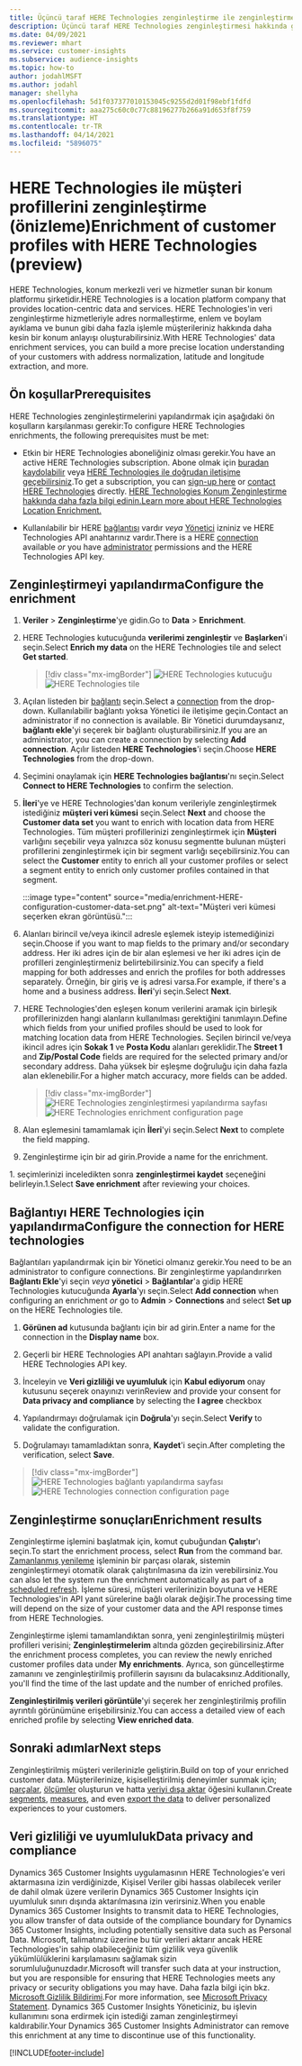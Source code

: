 ```yaml
---
title: Üçüncü taraf HERE Technologies zenginleştirme ile zenginleştirme
description: Üçüncü taraf HERE Technologies zenginleştirmesi hakkında genel bilgiler.
ms.date: 04/09/2021
ms.reviewer: mhart
ms.service: customer-insights
ms.subservice: audience-insights
ms.topic: how-to
author: jodahlMSFT
ms.author: jodahl
manager: shellyha
ms.openlocfilehash: 5d1f037377010153045c9255d2d01f98ebf1fdfd
ms.sourcegitcommit: aaa275c60c0c77c88196277b266a91d653f8f759
ms.translationtype: HT
ms.contentlocale: tr-TR
ms.lasthandoff: 04/14/2021
ms.locfileid: "5896075"
---
```

# <a name="enrichment-of-customer-profiles-with-here-technologies-preview"></a><span data-ttu-id="811db-103">HERE Technologies ile müşteri profillerini zenginleştirme (önizleme)</span><span class="sxs-lookup"><span data-stu-id="811db-103">Enrichment of customer profiles with HERE Technologies (preview)</span></span>

<span data-ttu-id="811db-104">HERE Technologies, konum merkezli veri ve hizmetler sunan bir konum platformu şirketidir.</span><span class="sxs-lookup"><span data-stu-id="811db-104">HERE Technologies is a location platform company that provides location-centric data and services.</span></span> <span data-ttu-id="811db-105">HERE Technologies'in veri zenginleştirme hizmetleriyle adres normalleştirme, enlem ve boylam ayıklama ve bunun gibi daha fazla işlemle müşterileriniz hakkında daha kesin bir konum anlayışı oluşturabilirsiniz.</span><span class="sxs-lookup"><span data-stu-id="811db-105">With HERE Technologies' data enrichment services, you can build a more precise location understanding of your customers with address normalization, latitude and longitude extraction, and more.</span></span>

## <a name="prerequisites"></a><span data-ttu-id="811db-106">Ön koşullar</span><span class="sxs-lookup"><span data-stu-id="811db-106">Prerequisites</span></span>

<span data-ttu-id="811db-107">HERE Technologies zenginleştirmelerini yapılandırmak için aşağıdaki ön koşulların karşılanması gerekir:</span><span class="sxs-lookup"><span data-stu-id="811db-107">To configure HERE Technologies enrichments, the following prerequisites must be met:</span></span>

- <span data-ttu-id="811db-108">Etkin bir HERE Technologies aboneliğiniz olması gerekir.</span><span class="sxs-lookup"><span data-stu-id="811db-108">You have an active HERE Technologies subscription.</span></span> <span data-ttu-id="811db-109">Abone olmak için [buradan kaydolabilir](https://developer.here.com/sign-up?utm_medium=referral&utm_source=Microsoft-Dynamics-CI&create=Freemium-Basic) veya [HERE Technologies ile doğrudan iletişime geçebilirsiniz](https://developer.here.com/help?utm_medium=referral&utm_source=Microsoft-Dynamics-CI#how-can-we-help-you).</span><span class="sxs-lookup"><span data-stu-id="811db-109">To get a subscription, you can [sign-up here](https://developer.here.com/sign-up?utm_medium=referral&utm_source=Microsoft-Dynamics-CI&create=Freemium-Basic) or [contact HERE Technologies](https://developer.here.com/help?utm_medium=referral&utm_source=Microsoft-Dynamics-CI#how-can-we-help-you) directly.</span></span> [<span data-ttu-id="811db-110">HERE Technologies Konum Zenginleştirme hakkında daha fazla bilgi edinin.</span><span class="sxs-lookup"><span data-stu-id="811db-110">Learn more about HERE Technologies Location Enrichment.</span></span>](https://developer.here.com/location-enrichment?cid=Dev-MicrosoftDynamics-DB-0-Dev-&utm_source=MicrosoftDynamics&utm_medium=referral&utm_campaign=Online_Dev_ReferralMicrosoft)

- <span data-ttu-id="811db-111">Kullanılabilir bir HERE [bağlantısı](connections.md) vardır *veya* [Yönetici](permissions.md#administrator) izniniz ve HERE Technologies API anahtarınız vardır.</span><span class="sxs-lookup"><span data-stu-id="811db-111">There is a HERE [connection](connections.md) available *or* you have [administrator](permissions.md#administrator) permissions and the HERE Technologies API key.</span></span>

## <a name="configure-the-enrichment"></a><span data-ttu-id="811db-112">Zenginleştirmeyi yapılandırma</span><span class="sxs-lookup"><span data-stu-id="811db-112">Configure the enrichment</span></span>

1. <span data-ttu-id="811db-113">**Veriler** > **Zenginleştirme**'ye gidin.</span><span class="sxs-lookup"><span data-stu-id="811db-113">Go to **Data** > **Enrichment**.</span></span> 

1. <span data-ttu-id="811db-114">HERE Technologies kutucuğunda **verilerimi zenginleştir** ve **Başlarken**'i seçin.</span><span class="sxs-lookup"><span data-stu-id="811db-114">Select **Enrich my data** on the HERE Technologies tile and select **Get started**.</span></span>

   > [!div class="mx-imgBorder"]
   > <span data-ttu-id="811db-115">![HERE Technologies kutucuğu](media/HERE-tile.png "HERE Technologies kutucuğu")</span><span class="sxs-lookup"><span data-stu-id="811db-115">![HERE Technologies tile](media/HERE-tile.png "HERE Technologies tile")</span></span>

1. <span data-ttu-id="811db-116">Açılan listeden bir [bağlantı](connections.md) seçin.</span><span class="sxs-lookup"><span data-stu-id="811db-116">Select a [connection](connections.md) from the drop-down.</span></span> <span data-ttu-id="811db-117">Kullanılabilir bağlantı yoksa Yönetici ile iletişime geçin.</span><span class="sxs-lookup"><span data-stu-id="811db-117">Contact  an administrator if no connection is available.</span></span> <span data-ttu-id="811db-118">Bir Yönetici durumdaysanız, **bağlantı ekle**'yi seçerek bir bağlantı oluşturabilirsiniz.</span><span class="sxs-lookup"><span data-stu-id="811db-118">If you are an administrator, you can create a connection by selecting **Add connection**.</span></span> <span data-ttu-id="811db-119">Açılır listeden **HERE Technologies**'i seçin.</span><span class="sxs-lookup"><span data-stu-id="811db-119">Choose **HERE Technologies** from the drop-down.</span></span> 

1. <span data-ttu-id="811db-120">Seçimini onaylamak için **HERE Technologies bağlantısı**'nı seçin.</span><span class="sxs-lookup"><span data-stu-id="811db-120">Select **Connect to HERE Technologies** to confirm the selection.</span></span>

1.  <span data-ttu-id="811db-121">**İleri**'ye ve HERE Technologies'dan konum verileriyle zenginleştirmek istediğiniz **müşteri veri kümesi** seçin.</span><span class="sxs-lookup"><span data-stu-id="811db-121">Select **Next** and choose the **Customer data set** you want to enrich with location data from HERE Technologies.</span></span> <span data-ttu-id="811db-122">Tüm müşteri profillerinizi zenginleştirmek için **Müşteri** varlığını seçebilir veya yalnızca söz konusu segmentte bulunan müşteri profillerini zenginleştirmek için bir segment varlığı seçebilirsiniz.</span><span class="sxs-lookup"><span data-stu-id="811db-122">You can select the **Customer** entity to enrich all your customer profiles or select a segment entity to enrich only customer profiles contained in that segment.</span></span>

    :::image type="content" source="media/enrichment-HERE-configuration-customer-data-set.png" alt-text="Müşteri veri kümesi seçerken ekran görüntüsü.":::

1. <span data-ttu-id="811db-124">Alanları birincil ve/veya ikincil adresle eşlemek isteyip istemediğinizi seçin.</span><span class="sxs-lookup"><span data-stu-id="811db-124">Choose if you want to map fields to the primary and/or secondary address.</span></span> <span data-ttu-id="811db-125">Her iki adres için de bir alan eşlemesi ve her iki adres için de profilleri zenginleştirmeniz belirtebilirsiniz.</span><span class="sxs-lookup"><span data-stu-id="811db-125">You can specify a field mapping for both addresses and enrich the profiles for both addresses separately.</span></span> <span data-ttu-id="811db-126">Örneğin, bir giriş ve iş adresi varsa.</span><span class="sxs-lookup"><span data-stu-id="811db-126">For example, if there's a home and a business address.</span></span> <span data-ttu-id="811db-127">**İleri**'yi seçin.</span><span class="sxs-lookup"><span data-stu-id="811db-127">Select **Next**.</span></span>

1. <span data-ttu-id="811db-128">HERE Technologies'den eşleşen konum verilerini aramak için birleşik profillerinizden hangi alanların kullanılması gerektiğini tanımlayın.</span><span class="sxs-lookup"><span data-stu-id="811db-128">Define which fields from your unified profiles should be used to look for matching location data from HERE Technologies.</span></span> <span data-ttu-id="811db-129">Seçilen birincil ve/veya ikincil adres için **Sokak 1** ve **Posta Kodu** alanları gereklidir.</span><span class="sxs-lookup"><span data-stu-id="811db-129">The **Street 1** and **Zip/Postal Code** fields are required for the selected primary and/or secondary address.</span></span> <span data-ttu-id="811db-130">Daha yüksek bir eşleşme doğruluğu için daha fazla alan eklenebilir.</span><span class="sxs-lookup"><span data-stu-id="811db-130">For a higher match accuracy, more fields can be added.</span></span>

   > [!div class="mx-imgBorder"]
   > <span data-ttu-id="811db-131">![HERE Technologies zenginleştirmesi yapılandırma sayfası](media/enrichment-HERE-configuration.png "HERE Technologies zenginleştirmesi yapılandırma sayfası")</span><span class="sxs-lookup"><span data-stu-id="811db-131">![HERE Technologies enrichment configuration page](media/enrichment-HERE-configuration.png "HERE Technologies enrichment configuration page")</span></span>

1. <span data-ttu-id="811db-132">Alan eşlemesini tamamlamak için **İleri**'yi seçin.</span><span class="sxs-lookup"><span data-stu-id="811db-132">Select **Next** to complete the field mapping.</span></span>

1. <span data-ttu-id="811db-133">Zenginleştirme için bir ad girin.</span><span class="sxs-lookup"><span data-stu-id="811db-133">Provide a name for the enrichment.</span></span> 

<span data-ttu-id="811db-134">1. seçimlerinizi inceledikten sonra **zenginleştirmei kaydet** seçeneğini belirleyin.</span><span class="sxs-lookup"><span data-stu-id="811db-134">1.Select **Save enrichment** after reviewing your choices.</span></span>

## <a name="configure-the-connection-for-here-technologies"></a><span data-ttu-id="811db-135">Bağlantıyı HERE Technologies için yapılandırma</span><span class="sxs-lookup"><span data-stu-id="811db-135">Configure the connection for HERE technologies</span></span> 

<span data-ttu-id="811db-136">Bağlantıları yapılandırmak için bir Yönetici olmanız gerekir.</span><span class="sxs-lookup"><span data-stu-id="811db-136">You need to be an administrator to configure connections.</span></span> <span data-ttu-id="811db-137">Bir zenginleştirme yapılandırırken **Bağlantı Ekle**'yi seçin *veya* **yönetici** > **Bağlantılar**'a gidip HERE Technologies kutucuğunda **Ayarla**'yı seçin.</span><span class="sxs-lookup"><span data-stu-id="811db-137">Select **Add connection** when configuring an enrichment *or* go to **Admin** > **Connections** and select **Set up** on the HERE Technologies tile.</span></span>

1. <span data-ttu-id="811db-138">**Görünen ad** kutusunda bağlantı için bir ad girin.</span><span class="sxs-lookup"><span data-stu-id="811db-138">Enter a name for the connection in the **Display name** box.</span></span>

1. <span data-ttu-id="811db-139">Geçerli bir HERE Technologies API anahtarı sağlayın.</span><span class="sxs-lookup"><span data-stu-id="811db-139">Provide a valid HERE Technologies API key.</span></span>

1. <span data-ttu-id="811db-140">İnceleyin ve **Veri gizliliği ve uyumluluk** için **Kabul ediyorum** onay kutusunu seçerek onayınızı verin</span><span class="sxs-lookup"><span data-stu-id="811db-140">Review and provide your consent for **Data privacy and compliance** by selecting the **I agree** checkbox</span></span>

1. <span data-ttu-id="811db-141">Yapılandırmayı doğrulamak için **Doğrula**'yı seçin.</span><span class="sxs-lookup"><span data-stu-id="811db-141">Select **Verify** to validate the configuration.</span></span>

1. <span data-ttu-id="811db-142">Doğrulamayı tamamladıktan sonra, **Kaydet**'i seçin.</span><span class="sxs-lookup"><span data-stu-id="811db-142">After completing the verification, select **Save**.</span></span>

> [!div class="mx-imgBorder"]
   > <span data-ttu-id="811db-143">![HERE Technologies bağlantı yapılandırma sayfası](media/enrichment-HERE-connection.png "HERE Technologies bağlantı yapılandırma sayfası")</span><span class="sxs-lookup"><span data-stu-id="811db-143">![HERE Technologies connection configuration page](media/enrichment-HERE-connection.png "HERE Technologies connection configuration page")</span></span>

## <a name="enrichment-results"></a><span data-ttu-id="811db-144">Zenginleştirme sonuçları</span><span class="sxs-lookup"><span data-stu-id="811db-144">Enrichment results</span></span>

<span data-ttu-id="811db-145">Zenginleştirme işlemini başlatmak için, komut çubuğundan **Çalıştır**'ı seçin.</span><span class="sxs-lookup"><span data-stu-id="811db-145">To start the enrichment process, select **Run** from the command bar.</span></span> <span data-ttu-id="811db-146">[Zamanlanmış yenileme](system.md#schedule-tab) işleminin bir parçası olarak, sistemin zenginleştirmeyi otomatik olarak çalıştırılmasına da izin verebilirsiniz.</span><span class="sxs-lookup"><span data-stu-id="811db-146">You can also let the system run the enrichment automatically as part of a [scheduled refresh](system.md#schedule-tab).</span></span> <span data-ttu-id="811db-147">İşleme süresi, müşteri verilerinizin boyutuna ve HERE Technologies'in API yanıt sürelerine bağlı olarak değişir.</span><span class="sxs-lookup"><span data-stu-id="811db-147">The processing time will depend on the size of your customer data and the API response times from HERE Technologies.</span></span>

<span data-ttu-id="811db-148">Zenginleştirme işlemi tamamlandıktan sonra, yeni zenginleştirilmiş müşteri profilleri verisini; **Zenginleştirmelerim** altında gözden geçirebilirsiniz.</span><span class="sxs-lookup"><span data-stu-id="811db-148">After the enrichment process completes, you can review the newly enriched customer profiles data under **My enrichments**.</span></span> <span data-ttu-id="811db-149">Ayrıca, son güncelleştirme zamanını ve zenginleştirilmiş profillerin sayısını da bulacaksınız.</span><span class="sxs-lookup"><span data-stu-id="811db-149">Additionally, you'll find the time of the last update and the number of enriched profiles.</span></span>

<span data-ttu-id="811db-150">**Zenginleştirilmiş verileri görüntüle**'yi seçerek her zenginleştirilmiş profilin ayrıntılı görünümüne erişebilirsiniz.</span><span class="sxs-lookup"><span data-stu-id="811db-150">You can access a detailed view of each enriched profile by selecting **View enriched data**.</span></span>

## <a name="next-steps"></a><span data-ttu-id="811db-151">Sonraki adımlar</span><span class="sxs-lookup"><span data-stu-id="811db-151">Next steps</span></span>

<span data-ttu-id="811db-152">Zenginleştirilmiş müşteri verilerinizle geliştirin.</span><span class="sxs-lookup"><span data-stu-id="811db-152">Build on top of your enriched customer data.</span></span> <span data-ttu-id="811db-153">Müşterilerinize, kişiselleştirilmiş deneyimler sunmak için; [parçalar](segments.md), [ölçümler](measures.md) oluşturun ve hatta [veriyi dışa aktar](export-destinations.md) öğesini kullanın.</span><span class="sxs-lookup"><span data-stu-id="811db-153">Create [segments](segments.md), [measures](measures.md), and even [export the data](export-destinations.md) to deliver personalized experiences to your customers.</span></span>

## <a name="data-privacy-and-compliance"></a><span data-ttu-id="811db-154">Veri gizliliği ve uyumluluk</span><span class="sxs-lookup"><span data-stu-id="811db-154">Data privacy and compliance</span></span>

<span data-ttu-id="811db-155">Dynamics 365 Customer Insights uygulamasının HERE Technologies'e veri aktarmasına izin verdiğinizde, Kişisel Veriler gibi hassas olabilecek veriler de dahil olmak üzere verilerin Dynamics 365 Customer Insights için uyumluluk sınırı dışında aktarılmasına izin verirsiniz.</span><span class="sxs-lookup"><span data-stu-id="811db-155">When you enable Dynamics 365 Customer Insights to transmit data to HERE Technologies, you allow transfer of data outside of the compliance boundary for Dynamics 365 Customer Insights, including potentially sensitive data such as Personal Data.</span></span> <span data-ttu-id="811db-156">Microsoft, talimatınız üzerine bu tür verileri aktarır ancak HERE Technologies'in sahip olabileceğiniz tüm gizlilik veya güvenlik yükümlülüklerini karşılamasını sağlamak sizin sorumluluğunuzdadır.</span><span class="sxs-lookup"><span data-stu-id="811db-156">Microsoft will transfer such data at your instruction, but you are responsible for ensuring that HERE Technologies meets any privacy or security obligations you may have.</span></span> <span data-ttu-id="811db-157">Daha fazla bilgi için bkz. [Microsoft Gizlilik Bildirimi](https://go.microsoft.com/fwlink/?linkid=396732).</span><span class="sxs-lookup"><span data-stu-id="811db-157">For more information, see [Microsoft Privacy Statement](https://go.microsoft.com/fwlink/?linkid=396732).</span></span>
<span data-ttu-id="811db-158">Dynamics 365 Customer Insights Yöneticiniz, bu işlevin kullanımını sona erdirmek için istediği zaman zenginleştirmeyi kaldırabilir.</span><span class="sxs-lookup"><span data-stu-id="811db-158">Your Dynamics 365 Customer Insights Administrator can remove this enrichment at any time to discontinue use of this functionality.</span></span>


[!INCLUDE[footer-include](../includes/footer-banner.md)]

